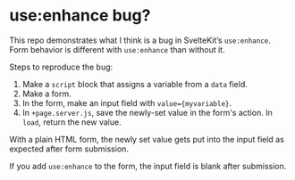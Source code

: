 # use:enhance bug?

This repo demonstrates what I think is a bug in SvelteKit’s
<code>use:enhance</code>. Form behavior is different with
<code>use:enhance</code> than without it.

Steps to reproduce the bug:

1. Make a <code>script</code> block that assigns a variable from a <code>data</code> field.
2. Make a form.
3. In the form, make an input field with <code>value={myvariable}</code>.
4. In <code>+page.server.js</code>, save the newly-set value in the form's action. 
   In <code>load</code>, return the new value.

With a plain HTML form, the newly set value gets put into the input field as expected
after form submission.

If you add <code>use:enhance</code> to the form, the input field is blank after submission.
